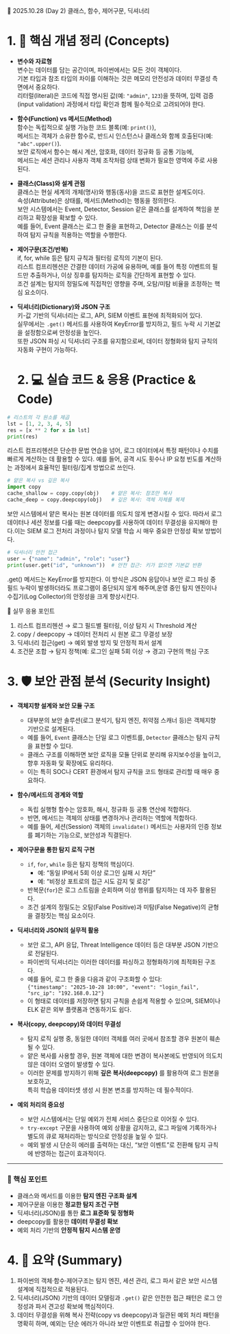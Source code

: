 📄 2025.10.28 (Day 2) 클래스, 함수, 제어구문, 딕셔너리


# 1. 🧠 핵심 개념 정리 (Concepts)

- **변수와 자료형**  
  변수는 데이터를 담는 공간이며, 파이썬에서는 모든 것이 객체이다.  
  기본 타입과 참조 타입의 차이를 이해하는 것은 메모리 안전성과 데이터 무결성 측면에서 중요하다.  
  리터럴(literal)은 코드에 직접 명시된 값(예: `"admin"`, `123`)을 뜻하며, 입력 검증(input validation) 과정에서 타입 확인과 함께 필수적으로 고려되어야 한다.

- **함수(Function) vs 메서드(Method)**  
  함수는 독립적으로 실행 가능한 코드 블록(예: `print()`),  
  메서드는 객체가 소유한 함수로, 반드시 인스턴스나 클래스와 함께 호출된다(예: `"abc".upper()`).  
  보안 로직에서 함수는 해시 계산, 암호화, 데이터 정규화 등 공통 기능에,  
  메서드는 세션 관리나 사용자 객체 조작처럼 상태 변화가 필요한 영역에 주로 사용된다.

- **클래스(Class)와 설계 관점**  
  클래스는 현실 세계의 개체(명사)와 행동(동사)을 코드로 표현한 설계도이다.  
  속성(Attribute)은 상태를, 메서드(Method)는 행동을 정의한다.  
  보안 시스템에서는 Event, Detector, Session 같은 클래스를 설계하여 책임을 분리하고 확장성을 확보할 수 있다.  
  예를 들어, Event 클래스는 로그 한 줄을 표현하고, Detector 클래스는 이를 분석하여 탐지 규칙을 적용하는 역할을 수행한다.

- **제어구문(조건/반복)**  
  if, for, while 등은 탐지 규칙과 필터링 로직의 기본이 된다.  
  리스트 컴프리헨션은 간결한 데이터 가공에 유용하며, 예를 들어 특정 이벤트의 필드만 추출하거나, 이상 징후를 탐지하는 로직을 간단하게 표현할 수 있다.  
  조건 설계는 탐지의 정밀도에 직접적인 영향을 주며, 오탐/미탐 비율을 조정하는 핵심 요소이다.

- **딕셔너리(Dictionary)와 JSON 구조**  
  키-값 기반의 딕셔너리는 로그, API, SIEM 이벤트 표현에 최적화되어 있다.  
  실무에서는 `.get()` 메서드를 사용하여 KeyError를 방지하고, 필드 누락 시 기본값을 설정함으로써 안정성을 높인다.  
  또한 JSON 파싱 시 딕셔너리 구조를 유지함으로써, 데이터 정형화와 탐지 규칙의 자동화 구현이 가능하다.

  # 2. 💻 실습 코드 & 응용 (Practice & Code)

```python
# 리스트의 각 원소를 제곱
lst = [1, 2, 3, 4, 5]
res = [x ** 2 for x in lst]
print(res)
```

리스트 컴프리헨션은 단순한 문법 연습을 넘어, 로그 데이터에서 특정 패턴이나 수치를 빠르게 계산하는 데 활용할 수 있다. 예를 들어, 공격 시도 횟수나 IP 요청 빈도를 계산하는 과정에서 효율적인 필터링/집계 방법으로 쓰인다.

```python
# 얕은 복사 vs 깊은 복사
import copy
cache_shallow = copy.copy(obj)    # 얕은 복사: 참조만 복사
cache_deep = copy.deepcopy(obj)   # 깊은 복사: 객체 자체를 복제
```
보안 시스템에서 얕은 복사는 원본 데이터를 의도치 않게 변경시킬 수 있다. 따라서 로그 데이터나 세션 정보를 다룰 때는 deepcopy를 사용하여 데이터 무결성을 유지해야 한다.이는 SIEM 로그 전처리 과정이나 탐지 모델 학습 시 매우 중요한 안정성 확보 방법이다.

```python
# 딕셔너리 안전 접근
user = {"name": "admin", "role": "user"}
print(user.get("id", "unknown"))  # 안전 접근: 키가 없으면 기본값 반환
```

.get() 메서드는 KeyError를 방지한다. 이 방식은 JSON 응답이나 보안 로그 파싱 중 필드 누락이 발생하더라도 프로그램이 중단되지 않게 해주며,운영 중인 탐지 엔진이나 수집기(Log Collector)의 안정성을 크게 향상시킨다.

🧩 실무 응용 포인트

1. 리스트 컴프리헨션 → 로그 필드별 필터링, 이상 탐지 시 Threshold 계산
2. copy / deepcopy → 데이터 전처리 시 원본 로그 무결성 보장
3. 딕셔너리 접근(get) → 예외 발생 방지 및 안정적 파서 설계
4. 조건문 조합 → 탐지 정책(예: 로그인 실패 5회 이상 → 경고) 구현의 핵심 구조

# 3. 🛡️ 보안 관점 분석 (Security Insight)

- **객체지향 설계와 보안 모듈 구조**
  - 대부분의 보안 솔루션(로그 분석기, 탐지 엔진, 취약점 스캐너 등)은 객체지향 기반으로 설계된다.  
  - 예를 들어, `Event` 클래스는 단일 로그 이벤트를, `Detector` 클래스는 탐지 규칙을 표현할 수 있다.  
  - 클래스 구조를 이해하면 보안 로직을 모듈 단위로 분리해 유지보수성을 높이고, 향후 자동화 및 확장에도 유리하다.  
  - 이는 특히 SOC나 CERT 환경에서 탐지 규칙을 코드 형태로 관리할 때 매우 중요하다.

- **함수/메서드의 경계와 역할**
  - 독립 실행형 함수는 암호화, 해시, 정규화 등 공통 연산에 적합하다.  
  - 반면, 메서드는 객체의 상태를 변경하거나 관리하는 역할에 적합하다.  
  - 예를 들어, 세션(Session) 객체의 `invalidate()` 메서드는 사용자의 인증 정보를 폐기하는 기능으로, 보안성과 직결된다.

- **제어구문을 통한 탐지 로직 구현**
  - `if`, `for`, `while` 등은 탐지 정책의 핵심이다.  
    - 예: “동일 IP에서 5회 이상 로그인 실패 시 차단”  
    - 예: “비정상 포트로의 접근 시도 감지 및 로깅”  
  - 반복문(`for`)은 로그 스트림을 순회하며 이상 행위를 탐지하는 데 자주 활용된다.  
  - 조건 설계의 정밀도는 오탐(False Positive)과 미탐(False Negative)의 균형을 결정짓는 핵심 요소이다.

- **딕셔너리와 JSON의 실무적 활용**
  - 보안 로그, API 응답, Threat Intelligence 데이터 등은 대부분 JSON 기반으로 전달된다.  
  - 파이썬의 딕셔너리는 이러한 데이터를 파싱하고 정형화하기에 최적화된 구조다.  
  - 예를 들어, 로그 한 줄을 다음과 같이 구조화할 수 있다:  
    `{"timestamp": "2025-10-28 10:00", "event": "login_fail", "src_ip": "192.168.0.12"}`  
  - 이 형태로 데이터를 저장하면 탐지 규칙을 손쉽게 적용할 수 있으며, SIEM이나 ELK 같은 외부 플랫폼과 연동하기도 쉽다.

- **복사(copy, deepcopy)와 데이터 무결성**
  - 탐지 로직 실행 중, 동일한 데이터 객체를 여러 곳에서 참조할 경우 원본이 훼손될 수 있다.  
  - 얕은 복사를 사용할 경우, 원본 객체에 대한 변경이 복사본에도 반영되어 의도치 않은 데이터 오염이 발생할 수 있다.  
  - 이러한 문제를 방지하기 위해 **깊은 복사(deepcopy)** 를 활용하여 로그 원본을 보호하고,  
    특히 학습용 데이터셋 생성 시 원본 변조를 방지하는 데 필수적이다.

- **예외 처리의 중요성**
  - 보안 시스템에서는 단일 예외가 전체 서비스 중단으로 이어질 수 있다.  
  - `try-except` 구문을 사용하여 예외 상황을 감지하고, 로그 파일에 기록하거나 별도의 큐로 재처리하는 방식으로 안정성을 높일 수 있다.  
  - 예외 발생 시 단순히 에러를 출력하는 대신, “보안 이벤트”로 전환해 탐지 규칙에 반영하는 접근이 효과적이다.

---

### 💬 핵심 포인트
- 클래스와 메서드를 이용한 **탐지 엔진 구조화 설계**  
- 제어구문을 이용한 **정교한 탐지 조건 구현**  
- 딕셔너리(JSON)를 통한 **로그 표준화 및 정형화**  
- deepcopy를 활용한 **데이터 무결성 확보**  
- 예외 처리 기반의 **안정적 탐지 시스템 운영**

# 4. 🧩 요약 (Summary)

1. 파이썬의 객체·함수·제어구조는 탐지 엔진, 세션 관리, 로그 파서 같은 보안 시스템 설계에 직접적으로 적용된다.  
2. 딕셔너리(JSON) 기반의 데이터 모델링과 `.get()` 같은 안전한 접근 패턴은 로그 안정성과 파서 견고성 확보에 핵심적이다.  
3. 데이터 무결성을 위해 복사 전략(copy vs deepcopy)과 일관된 예외 처리 패턴을 명확히 하며, 예외는 단순 에러가 아니라 보안 이벤트로 취급할 수 있어야 한다.


